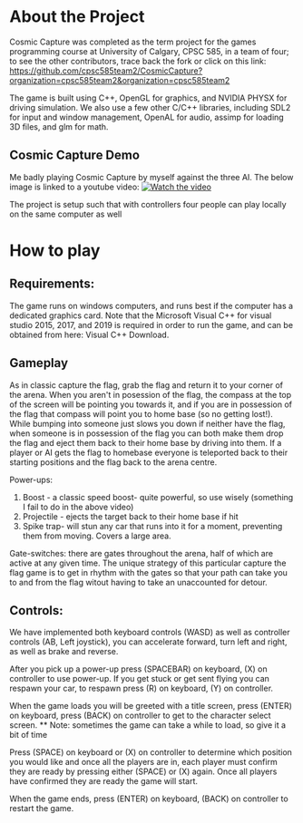 # About the Project
Cosmic Capture was completed as the term project for the games programming course at University of Calgary, CPSC 585, in a team of four; to see the other contributors, trace back the fork or click on this link: https://github.com/cpsc585team2/CosmicCapture?organization=cpsc585team2&organization=cpsc585team2

The game is built using C++, OpenGL for graphics, and NVIDIA PHYSX for driving simulation. We also use a few other C/C++ libraries, including SDL2 for input and window management, OpenAL for audio, assimp for loading 3D files, and glm for math.

## Cosmic Capture Demo
Me badly playing Cosmic Capture by myself against the three AI. The below image is linked to a youtube video:
[![Watch the video](https://img.youtube.com/vi/SXtFcH4nQ_c/maxresdefault.jpg)](https://youtu.be/SXtFcH4nQ_c)

The project is setup such that with controllers four people can play locally on the same computer as well

# How to play

## Requirements:  
The game runs on windows computers, and runs best if the computer has a dedicated graphics card. Note that the Microsoft Visual C++ for visual studio 2015, 2017, and 2019 is required in order to run the game, and can be obtained from here: Visual C++ Download.

## Gameplay

As in classic capture the flag, grab the flag and return it to your corner of the arena. When you aren't in posession of the flag, the compass at the top of the screen will be pointing you towards it, and if you are in possession of the flag that compass will point you to home base (so no getting lost!). While bumping into someone just slows you down if neither have the flag, when someone is in possession of the flag you can both make them drop the flag and eject them back to their home base by driving into them. If a player or AI gets the flag to homebase everyone is teleported back to their starting positions and the flag back to the arena centre. 

Power-ups:
1) Boost - a classic speed boost- quite powerful, so use wisely (something I fail to do in the above video)
2) Projectile - ejects the target back to their home base if hit
3) Spike trap- will stun any car that runs into it for a moment, preventing them from moving. Covers a large area.

Gate-switches: there are gates throughout the arena, half of which are active at any given time. The unique strategy of this particular capture the flag game is to get in rhythm with the gates so that your path can take you to and from the flag witout having to take an unaccounted for detour.

## Controls: 

We have implemented both keyboard controls (WASD) as well as controller controls (AB, Left joystick), you can accelerate forward, turn left and right, as well as brake and reverse. 

After you pick up a power-up press (SPACEBAR) on keyboard, (X) on controller to use power-up.
If you get stuck or get sent flying you can respawn your car, to respawn press (R) on keyboard, (Y) on controller.

When the game loads you will be greeted with a title screen, press (ENTER) on keyboard, press (BACK) on controller to get to the character select screen.
** Note: sometimes the game can take a while to load, so give it a bit of time

Press (SPACE) on keyboard or (X) on controller to determine which position you would like and once all the players are in, each player must confirm they are ready by pressing either (SPACE) or (X) again. Once all players have confirmed they are ready the game will start.

When the game ends, press (ENTER) on keyboard, (BACK) on controller to restart the game.
